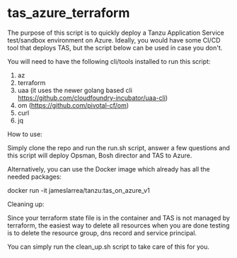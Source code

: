 # tas_azure_terraform

The purpose of this script is to quickly deploy a Tanzu Application Service test/sandbox environment on Azure. Ideally, you would have some CI/CD tool that deploys TAS, but the script below can be used in case you don't.

You will need to have the following cli/tools installed to run this script:
1) az
2) terraform
3) uaa (it uses the newer golang based cli https://github.com/cloudfoundry-incubator/uaa-cli)
4) om (https://github.com/pivotal-cf/om)
5) curl
6) jq

How to use:

Simply clone the repo and run the run.sh script, answer a few questions and this script will deploy Opsman, Bosh director and TAS to Azure.

Alternatively, you can use the Docker image which already has all the needed packages:

docker run -it jameslarrea/tanzu:tas_on_azure_v1

Cleaning up:

Since your terraform state file is in the container and TAS is not managed by terraform, the easiest way to delete all resources when you are done testing is to delete the resource group, dns record and service principal.

You can simply run the clean_up.sh script to take care of this for you.